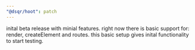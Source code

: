 ```yaml
---
"@dsqr/hoot": patch
---
```


inital beta release with minial features. right now there is basic support for: render, createElement and routes. this basic setup gives inital functionality to start testing.
